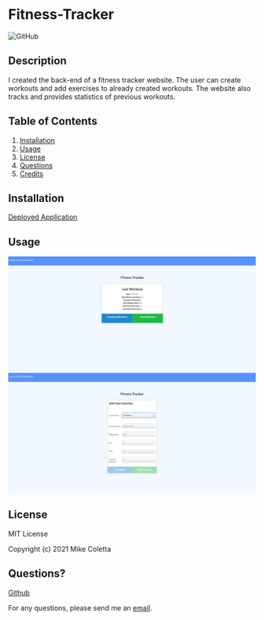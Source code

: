 # Fitness-Tracker

![GitHub](https://img.shields.io/github/license/MikeColetta/Fitness-Tracker)

## Description
    
I created the back-end of a fitness tracker website. The user can create workouts and add exercises to already created workouts. The website also tracks and provides statistics of previous workouts. 
    
## Table of Contents
1. [Installation](#installation)
2. [Usage](#usage)
3. [License](#license)
4. [Questions](#questions)
5. [Credits](#credits)
    
## Installation
    
[Deployed Application](https://guarded-tor-62033.herokuapp.com/)
    
## Usage

![Screenshot1](./public/images/Screenshot1.JPG)
![Screenshot2](./public/images/Screenshot2.JPG)


## License
    
MIT License
    
Copyright (c) 2021 Mike Coletta
          
## Questions?
    
[Github](https://github.com/MikeColetta)
    
For any questions, please send me an [email](mailto:coletta.mike@gmail.com).